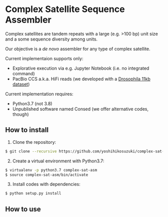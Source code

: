 # Complex Satellite Sequence Assembler

Complex satellites are tandem repeats with a large (e.g. >100 bp) unit size and a some sequence diversity among units.

Our objective is a *de novo* assembler for any type of complex satellite.

Current implementaion supports only:
- Explorative execution via e.g. Jupyter Notebook (i.e. no integrated command)
- PacBio CCS a.k.a. HiFi reads (we developed with a [Drosophila 11kb dataset](https://www.ncbi.nlm.nih.gov/sra/SRX6717171))

Current implementation requires:
- Python3.7 (not 3.8)
- Unpublished software named Consed (we offer alternative codes, though)

## How to install

1. Clone the repository:

```bash
$ git clone --recursive https://github.com/yoshihikosuzuki/complex-sat-asm
```

2. Create a virtual environment with Python3.7:

```bash
$ virtualenv -p python3.7 complex-sat-asm
$ source complex-sat-asm/bin/activate
```

3. Install codes with dependencies:

```bash
$ python setup.py install
```

## How to use

